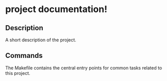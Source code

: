 # project documentation!

## Description

A short description of the project.

## Commands

The Makefile contains the central entry points for common tasks related to this project.

